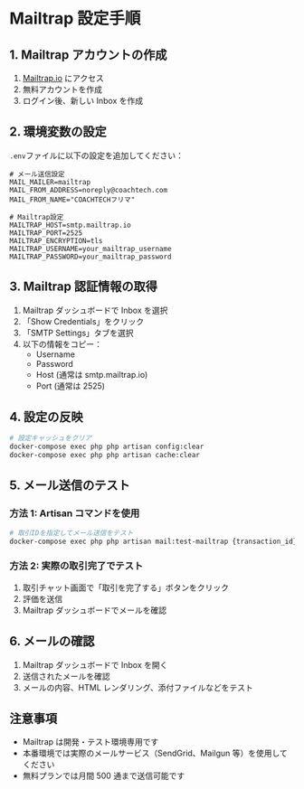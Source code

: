# Mailtrap 設定手順

## 1. Mailtrap アカウントの作成

1. [Mailtrap.io](https://mailtrap.io) にアクセス
2. 無料アカウントを作成
3. ログイン後、新しい Inbox を作成

## 2. 環境変数の設定

`.env`ファイルに以下の設定を追加してください：

```env
# メール送信設定
MAIL_MAILER=mailtrap
MAIL_FROM_ADDRESS=noreply@coachtech.com
MAIL_FROM_NAME="COACHTECHフリマ"

# Mailtrap設定
MAILTRAP_HOST=smtp.mailtrap.io
MAILTRAP_PORT=2525
MAILTRAP_ENCRYPTION=tls
MAILTRAP_USERNAME=your_mailtrap_username
MAILTRAP_PASSWORD=your_mailtrap_password
```

## 3. Mailtrap 認証情報の取得

1. Mailtrap ダッシュボードで Inbox を選択
2. 「Show Credentials」をクリック
3. 「SMTP Settings」タブを選択
4. 以下の情報をコピー：
    - Username
    - Password
    - Host (通常は smtp.mailtrap.io)
    - Port (通常は 2525)

## 4. 設定の反映

```bash
# 設定キャッシュをクリア
docker-compose exec php php artisan config:clear
docker-compose exec php php artisan cache:clear
```

## 5. メール送信のテスト

### 方法 1: Artisan コマンドを使用

```bash
# 取引IDを指定してメール送信をテスト
docker-compose exec php php artisan mail:test-mailtrap {transaction_id}
```

### 方法 2: 実際の取引完了でテスト

1. 取引チャット画面で「取引を完了する」ボタンをクリック
2. 評価を送信
3. Mailtrap ダッシュボードでメールを確認

## 6. メールの確認

1. Mailtrap ダッシュボードで Inbox を開く
2. 送信されたメールを確認
3. メールの内容、HTML レンダリング、添付ファイルなどをテスト

## 注意事項

-   Mailtrap は開発・テスト環境専用です
-   本番環境では実際のメールサービス（SendGrid、Mailgun 等）を使用してください
-   無料プランでは月間 500 通まで送信可能です

